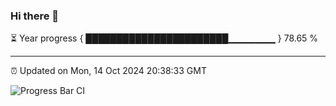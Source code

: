 ### Hi there 👋

⏳ Year progress { ███████████████████████▁▁▁▁▁▁▁ } 78.65 %

---

⏰ Updated on Mon, 14 Oct 2024 20:38:33 GMT

![Progress Bar CI](https://github.com/IshwaranRudhara/GIT-ACTION/workflows/Progress%20Bar%20CI/badge.svg)
